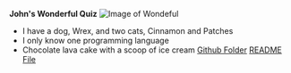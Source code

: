 **John's Wonderful Quiz**
![Image of Wondeful](https://d144mzi0q5mijx.cloudfront.net/img/W/O/Wonderful.png)
* I have a dog, Wrex, and two cats, Cinnamon and Patches
* I only know one programming language
* Chocolate lava cake with a scoop of ice cream
[Github Folder](https://github.com/Jburt4/CS550-WinterTerm/tree/master/MA1%20Github%20Quiz)
[README File](https://github.com/Jburt4/CS550-WinterTerm/blob/master/MA1%20Github%20Quiz/README.md)
